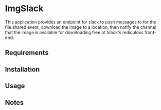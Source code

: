 ImgSlack
========

This application provides an endpoint for slack to push messages to for the file.shared event, download the image to a location, then notify the channel that the image is available for downloading free of Slack's rediculous front-end.

Requirements
------------

Installation
------------

Usage
-----

Notes
-----